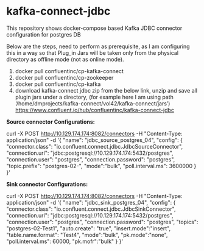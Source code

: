 # kafka-connect-jdbc
This repository shows docker-compose based Kafka JDBC connector configuration for postgres DB

Below are the steps, need to perform as prerequisite, as I am configuring this in a way so that Plug_in Jars will be taken only from the physical directory as offline mode (not as online mode).

1.	docker pull confluentinc/cp-kafka-connect
2.	docker pull confluentinc/cp-zookeeper
3.	docker pull confluentinc/cp-kafka
4.	download kafka-connect jdbc zip from the below link, unzip and save all plugin jars under a directory, (for example here I am using path ‘/home/dmprojects/kafka-connect/vol42/kafka-connect/jars’)
https://www.confluent.io/hub/confluentinc/kafka-connect-jdbc

**Source connector Configurations:**

curl -X POST http://10.129.174.174:8082/connectors -H "Content-Type: application/json" -d '{
        "name": "jdbc_source_postgres_04",
        "config": {
                "connector.class": "io.confluent.connect.jdbc.JdbcSourceConnector",
                  "connection.url": "jdbc:postgresql://10.129.174.174:5432/postgres",
                "connection.user": "postgres",
                "connection.password": "postgres",
                "topic.prefix": "postgres-02-",
                "mode":"bulk",
                "poll.interval.ms": 3600000
                }
        }'

**Sink connector Configurations:**

curl -X POST http://10.129.174.174:8082/connectors -H "Content-Type: application/json" -d '{
        "name": "jdbc_sink_postgres_04",
        "config": {
                "connector.class": "io.confluent.connect.jdbc.JdbcSinkConnector",
                  "connection.url": "jdbc:postgresql://10.129.174.174:5432/postgres",
                "connection.user": "postgres",
                "connection.password": "postgres",
                "topics": "postgres-02-Test1",
                "auto.create": "true",
                "insert.mode":"insert",
                "table.name.format": "Test4",
                "mode":"bulk",
                "pk.mode":"none",
                "poll.interval.ms": 60000,
                "pk.mofr":"bulk"
                }
}'
